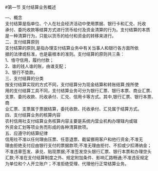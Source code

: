 #第—节 支付结算业务概述
<p>—、概念<br />
      支付结算是指单位、个人在社会经济活动中使用票据、银行卡和汇兑、托收<br />
      承付、委托收款等结算方式进行货币给付及资金清算的行为。支付结算的本质<br />
      是一种清算行为，只能以货币的给付和资金的转移来进行。<br />
      二、支付结算原则<br />
      支付结算的原则,是指办理支付结算业务中有关当事人和银行各方面所依<br />
      据的法律或标准，也是最根本的准则。支付结算的原则共三条：<br />
      1、恪守信用，履约付款；<br />
      2、谁的钱人谁的账，由谁支配；<br />
      3、银行不垫款。<br />
      三、支付结算的分类<br />
      按支付结算实现的方式不同，支付结算分为现金结算和转账结算;按所使<br />
      用的支付结算工具不同，支付结算业务可分为银行汇票、银行本票、商业汇票、<br />
      支票、委托收款、托收承付、汇兑、信用卡等方式。其中,银行汇票、银行本票、商<br />
      业汇票、支票属于票据结算，委托收款、托收承付、汇兑属于结算方式。<br />
      四、支付结算业务的核算内容<br />
      农村信用社支付结算业务核算内容主要是系统内营业机构办理辖内或辖<br />
      外资金汇划等项业务而形成的各种清算款项。<br />
      五、应遵守的结算纪律<br />
      信用社不准以任何理由压票、任意退票、截留挪用客户和他行资金;不准无<br />
      理由拒绝支付应由银行支付的票据款项;不准无理由拒付、不扣或少扣滞纳金；<br />
      不准违章签发、承兑、贴现票据;不准签发空头银行汇票、银行本票和办理空头<br />
      汇款;不准在支付结算制度之外、规定附加条件、影响汇路畅通;不准违反规定
      <br />
    为单位和个人开立账户；不准拒绝受理、代理他行正常结算业务。</p>
    <p>&nbsp;</p>